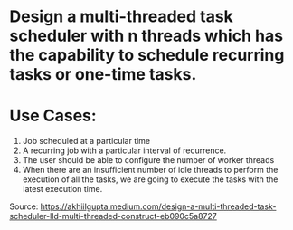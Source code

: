 # Design a multi-threaded task scheduler with n threads which has the capability to schedule recurring tasks or one-time tasks.

# Use Cases:

1. Job scheduled at a particular time
2. A recurring job with a particular interval of recurrence.
3. The user should be able to configure the number of worker threads
4. When there are an insufficient number of idle threads to perform the execution of all the tasks, we are going to execute the tasks with the latest execution time.


Source: https://akhiilgupta.medium.com/design-a-multi-threaded-task-scheduler-lld-multi-threaded-construct-eb090c5a8727